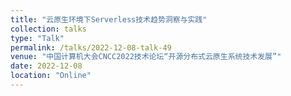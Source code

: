 ```yaml
---
title: "云原生环境下Serverless技术趋势洞察与实践"
collection: talks
type: "Talk"
permalink: /talks/2022-12-08-talk-49
venue: "中国计算机大会CNCC2022技术论坛“开源分布式云原生系统技术发展”"
date: 2022-12-08
location: "Online"
---
```

